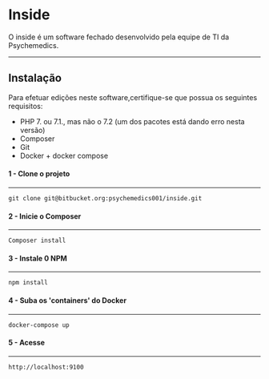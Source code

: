 Inside
===================


O inside é um software fechado desenvolvido pela equipe de TI da Psychemedics.

____

## Instalação
Para efetuar edições neste software,certifique-se que possua os seguintes requisitos:

* PHP 7. ou 7.1., mas não o 7.2 (um dos pacotes está dando erro nesta versão)
* Composer
* Git
* Docker + docker compose

#### 1 - Clone o projeto 
____
```
git clone git@bitbucket.org:psychemedics001/inside.git
```

#### 2 - Inicie o Composer 
____
```
Composer install
```

#### 3 - Instale 0 NPM
____
```
npm install
```


#### 4 - Suba os 'containers' do Docker 
____
```
docker-compose up
```

#### 5 - Acesse 
____
```
http://localhost:9100
```



